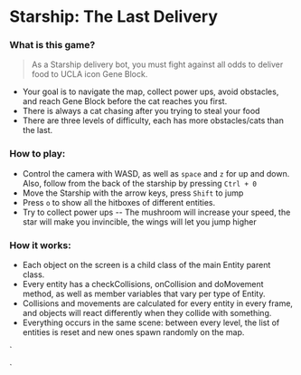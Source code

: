 # Starship: The Last Delivery

### What is this game?

> As a Starship delivery bot, you must fight against all odds to deliver food to UCLA icon Gene Block.
* Your goal is to navigate the map, collect power ups, avoid obstacles, and reach Gene Block before the cat reaches you first.
* There is always a cat chasing after you trying to steal your food
* There are three levels of difficulty, each has more obstacles/cats than the last.

### How to play:

* Control the camera with WASD, as well as ```space``` and ```z``` for up and down. Also, follow from the back of the starship by pressing ```Ctrl + 0```
* Move the Starship with the arrow keys, press ```Shift``` to jump
* Press ```o``` to show all the hitboxes of different entities.
* Try to collect power ups -- The mushroom will increase your speed, the star will make you invincible, the wings will let you jump higher

### How it works:

* Each object on the screen is a child class of the main Entity parent class. 
* Every entity has a checkCollisions, onCollision and doMovement method, as well as member variables that vary per type of Entity.
* Collisions and movements are calculated for every entity in every frame, and objects will react differently when they collide with something.
* Everything occurs in the same scene: between every level, the list of entities is reset and new ones spawn randomly on the map.

`
  
`
